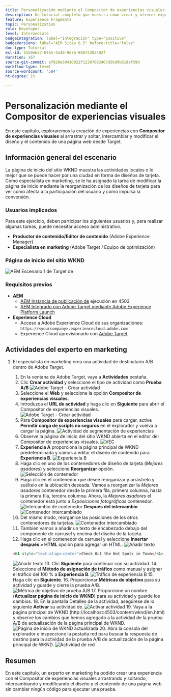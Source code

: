 ```yaml
---
title: Personalización mediante el Compositor de experiencias visuales de Adobe Target
description: Un tutorial completo que muestra cómo crear y ofrecer experiencias personalizadas con el Compositor de experiencias visuales (VEC) de Adobe Target.
feature: Experience Fragments
topic: Personalization
role: Developer
level: Intermediate
badgeIntegration: label="Integración" type="positive"
badgeVersions: label="AEM Sites 6.5" before-title="false"
doc-type: Tutorial
exl-id: 1550e6a7-04b5-4a40-9d7b-88074283402f
duration: 167
source-git-commit: af928e60410022f12207082467d3bd9b818af59d
workflow-type: tm+mt
source-wordcount: '584'
ht-degree: 1%

---
```


# Personalización mediante el Compositor de experiencias visuales

En este capítulo, exploraremos la creación de experiencias con **Compositor de experiencias visuales** al arrastrar y soltar, intercambiar y modificar el diseño y el contenido de una página web desde Target.

## Información general del escenario

La página de inicio del sitio WKND muestra las actividades locales o lo mejor que se puede hacer por una ciudad en forma de diseños de tarjeta. Como especialista en marketing, se le ha asignado la tarea de modificar la página de inicio mediante la reorganización de los diseños de tarjeta para ver cómo afecta a la participación del usuario y cómo impulsa la conversión.

### Usuarios implicados

Para este ejercicio, deben participar los siguientes usuarios y, para realizar algunas tareas, puede necesitar acceso administrativo.

* **Productor de contenido/Editor de contenido** (Adobe Experience Manager)
* **Especialista en marketing** (Adobe Target / Equipo de optimización)

### Página de inicio del sitio WKND

![AEM Escenario 1 de Target de](assets/personalization-use-case-3/aem-target-use-case-3.png)

### Requisitos previos

* **AEM**
   * [AEM Instancia de publicación de](./implementation.md#getting-aem) ejecución en 4503
   * [AEM Integrado con Adobe Target mediante Adobe Experience Platform Launch](./using-launch-adobe-io.md#aem-target-using-launch-by-adobe)
* **Experience Cloud**
   * Acceso a Adobe Experience Cloud de sus organizaciones: `https://<yourcompany>.experiencecloud.adobe.com`
   * Experience Cloud aprovisionado con [Adobe Target](https://experiencecloud.adobe.com)

## Actividades del experto en marketing

1. El especialista en marketing crea una actividad de destinatario A/B dentro de Adobe Target.
   1. En la ventana de Adobe Target, vaya a **Actividades** pestaña.
   2. Clic **Crear actividad** y seleccione el tipo de actividad como **Prueba A/B**
      ![Adobe Target - Crear actividad](assets/personalization-use-case-2/create-ab-activity.png)
   3. Seleccione el **Web** y seleccione la opción **Compositor de experiencias visuales**.
   4. Introduzca el **URL de actividad** y haga clic en **Siguiente** para abrir el Compositor de experiencias visuales.
      ![Adobe Target - Crear actividad](assets/personalization-use-case-2/create-activity-ab-name.png)
   5. Para **Compositor de experiencias visuales** para cargar, active **Permitir carga de scripts no seguros** en el explorador y vuelva a cargar la página.
      ![Actividad de segmentación de experiencias](assets/personalization-use-case-1/load-unsafe-scripts.png)
   6. Observe la página de inicio del sitio WKND abierta en el editor del Compositor de experiencias visuales.
      ![VEC](assets/personalization-use-case-2/vec.png)
   7. **Experiencia A** proporciona la página principal de WKND predeterminada y vamos a editar el diseño de contenido para **Experiencia B**.
      ![Experiencia B](assets/personalization-use-case-3/use-case3-experience-b.png)
   8. Haga clic en uno de los contenedores de diseño de tarjeta (*Mejores asadores*) y seleccione **Reorganizar** opción.
      ![Selección de contenedor](assets/personalization-use-case-3/container-selection.png)
   9. Haga clic en el contenedor que desee reorganizar y arrástrelo y suéltelo en la ubicación deseada. Vamos a reorganizar la *Mejores asadores* contenedor desde la primera fila, primera columna, hasta la primera fila, tercera columna. Ahora, la *Mejores asadores* el contenedor está junto a *Exposiciones fotográficas* contenedor.
      ![Intercambio de contenedor](assets/personalization-use-case-3/container-swap.png)
      **Después del intercambio**
      ![Contenedor intercambiado](assets/personalization-use-case-3/after-swap-1-3.png)
   10. Del mismo modo, reorganice las posiciones de los otros contenedores de tarjetas.
      ![Contenedor intercambiado](assets/personalization-use-case-3/after-swap-all.png)
   11. También vamos a añadir un texto de encabezado debajo del componente de carrusel y encima del diseño de la tarjeta.
   12. Haga clic en el contenedor de carrusel y seleccione **Insertar después > HTML** opción para agregar un HTML.
      ![Añadir texto](assets/personalization-use-case-3/add-text.png)

      ```html
      <h1 style="text-align:center">Check Out the Hot Spots in Town</h1>
      ```

      ![Añadir texto](assets/personalization-use-case-3/after-changes.png)
   13. Clic **Siguiente** para continuar con su actividad.
   14. Seleccione el **Método de asignación de tráfico** como manual y asignar el tráfico del 100 % a **Experiencia B**.
      ![Tráfico de experiencia B](assets/personalization-use-case-2/traffic.png)
   15. Haga clic en **Siguiente**.
   16. Proporcionar **Métricas de objetivo** para su actividad y guarde y cierre la prueba A/B.
      ![Métrica de objetivo de prueba A/B](assets/personalization-use-case-2/goal-metric.png)
   17. Proporcione un nombre (**Actualizar página de inicio de WKND**) para su actividad y guarde los cambios.
   18. En la pantalla Detalles de la actividad, asegúrese de lo siguiente **Activar** su actividad de.
      ![Activar actividad](assets/personalization-use-case-3/save-activity.png)
   19. Vaya a la página principal de WKND (http://localhost:4503/content/wknd/en.html) y observe los cambios que hemos agregado a la actividad de la prueba A/B de actualización de la página principal de WKND.
      ![Página de inicio de WKND actualizada](assets/personalization-use-case-3/activity-result.png)
   20. Abra la consola del explorador e inspeccione la pestaña red para buscar la respuesta de destino para la actividad de la prueba A/B de actualización de la página principal de WKND.
      ![Actividad de red](assets/personalization-use-case-3/activity-result.png)

## Resumen

En este capítulo, un experto en marketing ha podido crear una experiencia con el Compositor de experiencias visuales arrastrando y soltando, intercambiando y modificando el diseño y el contenido de una página web sin cambiar ningún código para ejecutar una prueba.
